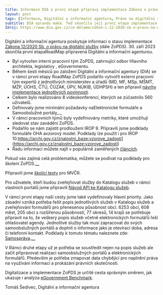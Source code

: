 ```yaml
---
title: Informace DIA o první etapě přípravy implementace Zákona o právu na digitální služby
layout: post
tags: [Informace, Digitální a informační agentura, Právo na digitální služby, Povedlo se]
subtitle: DIA opravdu maká. Teď skončila její první etapa implementace ZoPDS a je opravdu čím se chlubit. Čeká DIU i nás ostatní ještě hromada práce, ale základ je dobrý. A my jsme hrdí, že jsme mohli také sem tam něčím přispět.
Zdroj: https://www.dia.gov.cz/co-delame/zakon-c-12-2020-sb-o-pravu-na-digitalni-sluzby
---
```


Digitální a informační agentura poskytuje informaci o stavu implementace [Zákona 12/2020 Sb. o právu na digitální služby](https://www.zakonyprolidi.cz/cs/2020-12#p11) (dále ZoPDS). 30. září 2023 skončila první etapaRoadMap připravená Digitální a informační agenturou.



- Byl vytvořen interní pracovní tým ZoPDS, zahrnující odbor Hlavního architekta,  legislativy , eGovernmentu.
- Během šesti měsíců po založení Digitální a informační agentury (DIA) se v rámci první etapy RoadMap ZoPDS podařilo vytvořit externí pracovní tým expertů z jednotlivých ministerstev a úřadů (MD, MF, MSp, MŠMT, MŽP, ÚOHS, ČTÚ, ČÚZAK, ÚPV, NÚKIB, ÚDHPSH) a ten připravil [návrhy implementace jednotlivých povinností](https://archi.gov.cz/znalostni_baze:implementace_zopds).
- Celkem bylo realizováno 8 videokonferencí, kterých se zúčastnilo 560 uživatelů.
- Definovaly jsme minimální požadavky naElektronické formuláře a Samoobslužné portály_._
- V rámci pracovních týmů byly vydefinovány metriky, které umožňují sledovat stav zavádění ZoPDS.
- Podařilo se nám zajistit prodloužení IROP 9. Připravili jsme podklady formuláře OHA avzorový model. Podklady lze použít i pro IROP 10.<https://archi.gov.cz/znalostni_baze:vzorove_zadosti>](https://archi.gov.cz/znalostni_baze:vzorove_zadosti)
- Řadu informací můžete najít v populárně zaměřených [článcích](https://www.dia.gov.cz/co-delame/zakon-c-12-2020-sb-o-pravu-na-digitalni-sluzby/).

Pokud vás zajímá celá problematika, můžete se podívat na podklady pro školení ZoPDS.**__**

Připravili jsme [školicí texty](https://digitalniagentura-my.sharepoint.com/:b:/g/personal/jan_petr_dia_gov_cz/EdGjGCdYsO5JgjCaMN0eUpQBjbEd2-ktnNBwRfcyZF12lA) pro MVČR.

Pro uživatele, kteří budou zveřejňovat služby do Katalogu služeb v rámci vlastních portálů jsme připravili [Návod API ke Katalogu služeb](https://digitalniagentura-my.sharepoint.com/:b:/g/personal/jan_petr_dia_gov_cz/EVRYWtWg_HRGgIskn1uG0dAB0Dxlp8cF-J7-mF4wP2f22A).

V rámci první etapy naší cesty jsme také vydefinovaly hlavní priority. Jako zásadní vzniká potřeba řešit popis jednotlivých služeb v Katalogu služeb a zveřejňování formulářů pro přenesenou působnost obcí. 6253 obcí, 608 měst, 205 obcí s rozšířenou působností, 77 okresů, 14 krajů se potřebuje připravit na to, že veškerý popis služeb včetně elektronických formulářů řeší ohlašovatel agendy. Jednotlivé služby tak musí zapracovat do svých samoobslužných portálů a doplnit o informace jako je otevírací doba, adresa či telefonní kontakt. Podklady k tomuto tématu naleznete zde: [Samospráva](https://digitalniagentura-my.sharepoint.com/:b:/g/personal/jan_petr_dia_gov_cz/EcNLEo0mpk9HrF9jgFARZgUBAu1qMOPr0HldgNF0mIeuaQ).**__**

V Rámci druhé etapy už je potřeba se soustředit nejen na popis služeb ale začít připravovat realizaci samoobslužných portálů a elektronických formulářů. Především je potřeba zmapovat data chybějící pro naplnění práva na využívání informací a prokázání právních skutečností.

Digitalizace a implementace ZoPDS je určitě cesta správným směrem, jak ukazuje i analýza [eGovernment Benchmark](https://digitalniagentura-my.sharepoint.com/:b:/g/personal/jan_petr_dia_gov_cz/ETV7Sz0fSFhGu1ZmbCf8jZgBTIa0xlT4UR3U-vlAgsb2Vg).

Tomáš Šedivec, Digitální a informační agentura